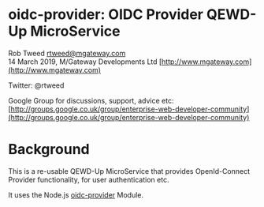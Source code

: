 # oidc-provider: OIDC Provider QEWD-Up MicroService
 
Rob Tweed <rtweed@mgateway.com>  
14 March 2019, M/Gateway Developments Ltd [http://www.mgateway.com](http://www.mgateway.com)  

Twitter: @rtweed

Google Group for discussions, support, advice etc: [http://groups.google.co.uk/group/enterprise-web-developer-community](http://groups.google.co.uk/group/enterprise-web-developer-community)

# Background

This is a re-usable QEWD-Up MicroService that provides OpenId-Connect Provider functionality, for user authentication etc.

It uses the Node.js [oidc-provider](https://github.com/panva/node-oidc-provider) Module.


